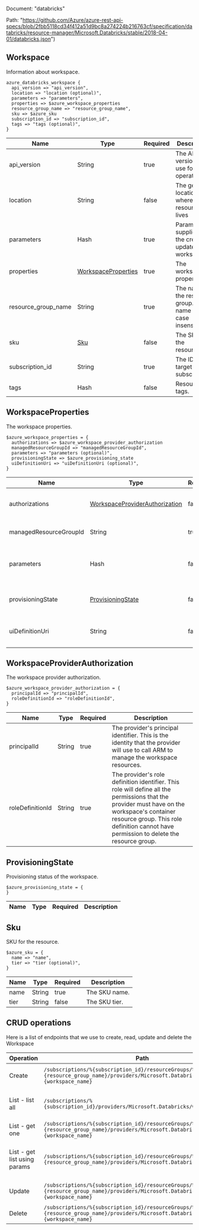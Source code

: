 Document: "databricks"


Path: "https://github.com/Azure/azure-rest-api-specs/blob/2fbb5118cd34f412a51d9bc8a274224b216763cf/specification/databricks/resource-manager/Microsoft.Databricks/stable/2018-04-01/databricks.json")

## Workspace

Information about workspace.

```puppet
azure_databricks_workspace {
  api_version => "api_version",
  location => "location (optional)",
  parameters => "parameters",
  properties => $azure_workspace_properties
  resource_group_name => "resource_group_name",
  sku => $azure_sku
  subscription_id => "subscription_id",
  tags => "tags (optional)",
}
```

| Name        | Type           | Required       | Description       |
| ------------- | ------------- | ------------- | ------------- |
|api_version | String | true | The API version to use for this operation. |
|location | String | false | The geo-location where the resource lives |
|parameters | Hash | true | Parameters supplied to the create or update a workspace. |
|properties | [WorkspaceProperties](#workspaceproperties) | true | The workspace properties. |
|resource_group_name | String | true | The name of the resource group. The name is case insensitive. |
|sku | [Sku](#sku) | false | The SKU of the resource. |
|subscription_id | String | true | The ID of the target subscription. |
|tags | Hash | false | Resource tags. |
        
## WorkspaceProperties

The workspace properties.

```puppet
$azure_workspace_properties = {
  authorizations => $azure_workspace_provider_authorization
  managedResourceGroupId => "managedResourceGroupId",
  parameters => "parameters (optional)",
  provisioningState => $azure_provisioning_state
  uiDefinitionUri => "uiDefinitionUri (optional)",
}
```

| Name        | Type           | Required       | Description       |
| ------------- | ------------- | ------------- | ------------- |
|authorizations | [WorkspaceProviderAuthorization](#workspaceproviderauthorization) | false | The workspace provider authorizations. |
|managedResourceGroupId | String | true | The managed resource group Id. |
|parameters | Hash | false | Name and value pairs that define the workspace parameters. |
|provisioningState | [ProvisioningState](#provisioningstate) | false | The workspace provisioning state. |
|uiDefinitionUri | String | false | The blob URI where the UI definition file is located. |
        
## WorkspaceProviderAuthorization

The workspace provider authorization.

```puppet
$azure_workspace_provider_authorization = {
  principalId => "principalId",
  roleDefinitionId => "roleDefinitionId",
}
```

| Name        | Type           | Required       | Description       |
| ------------- | ------------- | ------------- | ------------- |
|principalId | String | true | The provider's principal identifier. This is the identity that the provider will use to call ARM to manage the workspace resources. |
|roleDefinitionId | String | true | The provider's role definition identifier. This role will define all the permissions that the provider must have on the workspace's container resource group. This role definition cannot have permission to delete the resource group. |
        
## ProvisioningState

Provisioning status of the workspace.

```puppet
$azure_provisioning_state = {
}
```

| Name        | Type           | Required       | Description       |
| ------------- | ------------- | ------------- | ------------- |
        
## Sku

SKU for the resource.

```puppet
$azure_sku = {
  name => "name",
  tier => "tier (optional)",
}
```

| Name        | Type           | Required       | Description       |
| ------------- | ------------- | ------------- | ------------- |
|name | String | true | The SKU name. |
|tier | String | false | The SKU tier. |



## CRUD operations

Here is a list of endpoints that we use to create, read, update and delete the Workspace

| Operation | Path | Verb | Description | OperationID |
| ------------- | ------------- | ------------- | ------------- | ------------- |
|Create|`/subscriptions/%{subscription_id}/resourceGroups/%{resource_group_name}/providers/Microsoft.Databricks/workspaces/%{workspace_name}`|Put|Creates a new workspace.|Workspaces_CreateOrUpdate|
|List - list all|`/subscriptions/%{subscription_id}/providers/Microsoft.Databricks/workspaces`|Get|Gets all the workspaces within a subscription.|Workspaces_ListBySubscription|
|List - get one|`/subscriptions/%{subscription_id}/resourceGroups/%{resource_group_name}/providers/Microsoft.Databricks/workspaces/%{workspace_name}`|Get|Gets the workspace.|Workspaces_Get|
|List - get list using params|`/subscriptions/%{subscription_id}/resourceGroups/%{resource_group_name}/providers/Microsoft.Databricks/workspaces`|Get|Gets all the workspaces within a resource group.|Workspaces_ListByResourceGroup|
|Update|`/subscriptions/%{subscription_id}/resourceGroups/%{resource_group_name}/providers/Microsoft.Databricks/workspaces/%{workspace_name}`|Put|Creates a new workspace.|Workspaces_CreateOrUpdate|
|Delete|`/subscriptions/%{subscription_id}/resourceGroups/%{resource_group_name}/providers/Microsoft.Databricks/workspaces/%{workspace_name}`|Delete|Deletes the workspace.|Workspaces_Delete|
